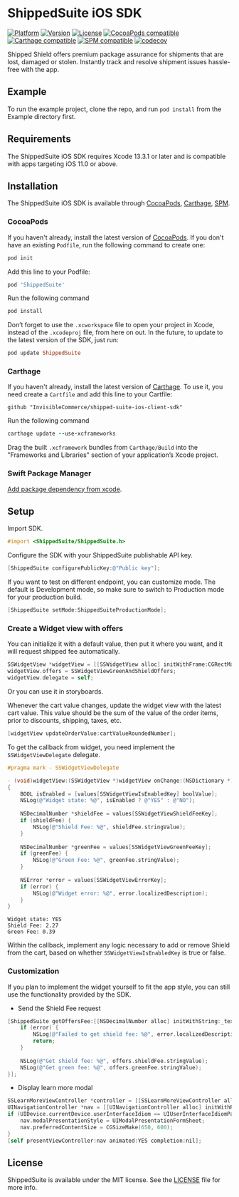 # ShippedSuite iOS SDK

 [![Platform](https://img.shields.io/cocoapods/p/ShippedSuite.svg?style=flat)](https://cocoapods.org/pods/ShippedSuite)
 [![Version](https://img.shields.io/cocoapods/v/ShippedSuite.svg?style=flat)](https://cocoapods.org/pods/ShippedSuite)
 [![License](https://img.shields.io/cocoapods/l/ShippedSuite.svg?style=flat)](https://cocoapods.org/pods/ShippedSuite)
 [![CocoaPods compatible](https://img.shields.io/badge/CocoaPods-compatible-green.svg?style=flat)](https://cocoapods.org)
 [![Carthage compatible](https://img.shields.io/badge/Carthage-compatible-green.svg?style=flat)](https://github.com/Carthage/Carthage)
 [![SPM compatible](https://img.shields.io/badge/SPM-compatible-green.svg?style=flat)](https://www.swift.org/package-manager)
 [![codecov](https://codecov.io/gh/InvisibleCommerce/shipped-suite-ios-client-sdk/branch/main/graph/badge.svg?token=DUeMBvpJjO)](https://codecov.io/gh/InvisibleCommerce/shipped-suite-ios-client-sdk)

Shipped Shield offers premium package assurance for shipments that are lost, damaged or stolen. Instantly track and resolve shipment issues hassle-free with the app.

## Example

To run the example project, clone the repo, and run `pod install` from the Example directory first.

## Requirements

The ShippedSuite iOS SDK requires Xcode 13.3.1 or later and is compatible with apps targeting iOS 11.0 or above.

## Installation

The ShippedSuite iOS SDK is available through [CocoaPods](https://cocoapods.org/), [Carthage](https://github.com/Carthage/Carthage), [SPM](https://www.swift.org/package-manager).

### CocoaPods

If you haven't already, install the latest version of [CocoaPods](https://cocoapods.org/).
If you don't have an existing `Podfile`, run the following command to create one:
```ruby
pod init
```
Add this line to your Podfile:
```ruby
pod 'ShippedSuite'
```
Run the following command
```ruby
pod install
```
Don’t forget to use the `.xcworkspace` file to open your project in Xcode, instead of the `.xcodeproj` file, from here on out.
In the future, to update to the latest version of the SDK, just run:
```ruby
pod update ShippedSuite
```

### Carthage

If you haven't already, install the latest version of [Carthage](https://github.com/Carthage/Carthage).
To use it, you need create a `Cartfile` and add this line to your Cartfile:
```ogdl
github "InvisibleCommerce/shipped-suite-ios-client-sdk"
```
Run the following command
```ruby
carthage update --use-xcframeworks
```
Drag the built `.xcframework` bundles from `Carthage/Build` into the "Frameworks and Libraries" section of your application’s Xcode project.

### Swift Package Manager

[Add package dependency from xcode](https://developer.apple.com/documentation/swift_packages/adding_package_dependencies_to_your_app).

## Setup

Import SDK.

```objective-c
#import <ShippedSuite/ShippedSuite.h>
```

Configure the SDK with your ShippedSuite publishable API key.

```objective-c
[ShippedSuite configurePublicKey:@"Public key"];
```

If you want to test on different endpoint, you can customize mode. The default is Development mode, so make sure to switch to Production mode for your production build. 

```objective-c
[ShippedSuite setMode:ShippedSuiteProductionMode];
```

### Create a Widget view with offers

You can initialize it with a default value, then put it where you want, and it will request shipped fee automatically.

```objective-c
SSWidgetView *widgetView = [[SSWidgetView alloc] initWithFrame:CGRectMake(x, y, width, height)];
widgetView.offers = SSWidgetViewGreenAndShieldOffers;
widgetView.delegate = self;
```

Or you can use it in storyboards.

Whenever the cart value changes, update the widget view with the latest cart value. This value should be the sum of the value of the order items, prior to discounts, shipping, taxes, etc. 

```objective-c
[widgetView updateOrderValue:cartValueRoundedNumber];
```

To get the callback from widget, you need implement the `SSWidgetViewDelegate` delegate.

```objective-c
#pragma mark - SSWidgetViewDelegate

- (void)widgetView:(SSWidgetView *)widgetView onChange:(NSDictionary *)values
{
    BOOL isEnabled = [values[SSWidgetViewIsEnabledKey] boolValue];
    NSLog(@"Widget state: %@", isEnabled ? @"YES" : @"NO");
    
    NSDecimalNumber *shieldFee = values[SSWidgetViewShieldFeeKey];
    if (shieldFee) {
        NSLog(@"Shield Fee: %@", shieldFee.stringValue);
    }
    
    NSDecimalNumber *greenFee = values[SSWidgetViewGreenFeeKey];
    if (greenFee) {
        NSLog(@"Green Fee: %@", greenFee.stringValue);
    }
    
    NSError *error = values[SSWidgetViewErrorKey];
    if (error) {
        NSLog(@"Widget error: %@", error.localizedDescription);
    }
}
```

```
Widget state: YES
Shield Fee: 2.27
Green Fee: 0.39
```

Within the callback, implement any logic necessary to add or remove Shield from the cart, based on whether `SSWidgetViewIsEnabledKey` is true or false. 

### Customization

If you plan to implement the widget yourself to fit the app style, you can still use the functionality provided by the SDK.

- Send the Shield Fee request

```objective-c
[ShippedSuite getOffersFee:[[NSDecimalNumber alloc] initWithString:_textField.text] completion:^(SSShieldOffer * _Nullable offer, NSError * _Nullable error) {
    if (error) {
        NSLog(@"Failed to get shield fee: %@", error.localizedDescription);
        return;
    }
        
    NSLog(@"Get shield fee: %@", offers.shieldFee.stringValue);
    NSLog(@"Get green fee: %@", offers.greenFee.stringValue);
}];
```

- Display learn more modal

```objective-c
SSLearnMoreViewController *controller = [[SSLearnMoreViewController alloc] initWithNibName:nil bundle:nil];
UINavigationController *nav = [[UINavigationController alloc] initWithRootViewController:controller];
if (UIDevice.currentDevice.userInterfaceIdiom == UIUserInterfaceIdiomPad) {
    nav.modalPresentationStyle = UIModalPresentationFormSheet;
    nav.preferredContentSize = CGSizeMake(650, 600);
}
[self presentViewController:nav animated:YES completion:nil];
```

## License

ShippedSuite is available under the MIT license. See the [LICENSE](LICENSE) file for more info.
